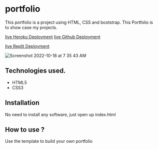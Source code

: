 # portfolio
This portfolio is a project using HTML, CSS and bootstrap. This Portfolio is to show case my projects.

[live Heroku Deployment](https://portfolio-abhinand.herokuapp.com/)
[live Github Deployment](https://abhinandvj6.github.io/portfolio/)

[live Replit Deployment](https://portfolio.abhinandv1.repl.co)

![Screenshot 2022-10-18 at 7 35 43 AM](https://user-images.githubusercontent.com/107241846/196318478-0cda122d-3857-4310-a215-08abc3aeb0f3.png)



## Technologies used.

* HTML5
* CSS3

## Installation

No need to install any software, just open up index.html

## How to use ?

Use the template to build your own portfolio

